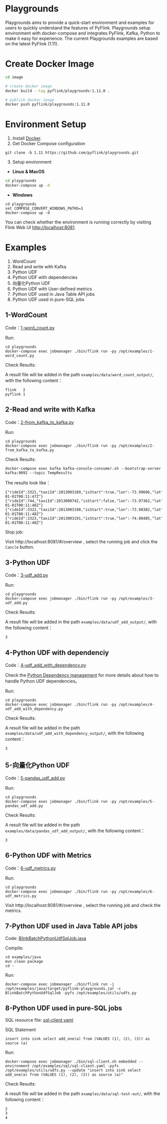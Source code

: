 # Playgrounds
Playgrounds aims to provide a quick-start environment and examples for users to quickly understand the features of PyFlink. Playgrounds setup environment with docker-compose and integrates PyFlink, Kafka, Python to make it easy for experience. The current Playgrounds examples are based on the latest PyFlink (1.11).

# Create Docker Image

```bash
cd image

# create docker image
docker build --tag pyflink/playgrounds:1.11.0 .

# publish docker image
docker push pyflink/playgrounds:1.11.0
```

# Environment Setup

1. Install [Docker](https://www.docker.com). 
2. Get Docker Compose configuration
```
git clone -b 1.11 https://github.com/pyflink/playgrounds.git
```
3. Setup environment
* **Linux & MacOS**

```bash
cd playgrounds
docker-compose up -d
```

* **Windows**

```
cd playgrounds
set COMPOSE_CONVERT_WINDOWS_PATHS=1
docker-compose up -d
```

You can check whether the environment is running correctly by visiting Flink Web UI [http://localhost:8081](http://localhost:8081).

# Examples
1. WordCount
2. Read and write with Kafka
3. Python UDF
4. Python UDF with dependencies
5. 向量化Python UDF
6. Python UDF with User-defined metrics
7. Python UDF used in Java Table API jobs
8. Python UDF used in pure-SQL jobs


## 1-WordCount

Code：[1-word_count.py](https://github.com/pyflink/playgrounds/blob/1.11/examples/1-word_count.py)

Run:
```
cd playgrounds
docker-compose exec jobmanager ./bin/flink run -py /opt/examples/1-word_count.py
```
Check Results:

A result file will be added in the path `examples/data/word_count_output/`, with the following content：
```
flink	2
pyflink	1
```

## 2-Read and write with Kafka

Code：[2-from_kafka_to_kafka.py](https://github.com/pyflink/playgrounds/blob/1.11/examples/2-from_kafka_to_kafka.py)

Run:
```
cd playgrounds
docker-compose exec jobmanager ./bin/flink run -py /opt/examples/2-from_kafka_to_kafka.py
```

Check Results:
```
docker-compose exec kafka kafka-console-consumer.sh --bootstrap-server kafka:9092 --topic TempResults
```
The results look like：

```
{"rideId":3321,"taxiId":2013003189,"isStart":true,"lon":-73.99606,"lat":40.725132,"psgCnt":2,"rideTime":"2013-01-01T00:11:47Z"}
{"rideId":744,"taxiId":2013000742,"isStart":false,"lon":-73.97362,"lat":40.791283,"psgCnt":1,"rideTime":"2013-01-01T00:11:48Z"}
{"rideId":3322,"taxiId":2013003190,"isStart":true,"lon":-73.98382,"lat":40.74381,"psgCnt":1,"rideTime":"2013-01-01T00:11:48Z"}
{"rideId":3323,"taxiId":2013003191,"isStart":true,"lon":-74.00485,"lat":40.72102,"psgCnt":4,"rideTime":"2013-01-01T00:11:48Z"}
```
Stop job:

Visit http://localhost:8081/#/overview , select the running job and click the `Cancle` button.

## 3-Python UDF

Code：[3-udf_add.py](https://github.com/pyflink/playgrounds/blob/1.11/examples/3-udf_add.py)

Run:
```
cd playgrounds
docker-compose exec jobmanager ./bin/flink run -py /opt/examples/3-udf_add.py
```
Check Results:

A result file will be added in the path `examples/data/udf_add_output/`, with the following content：
```
3
```

## 4-Python UDF with dependenciy

Code：[4-udf_add_with_dependency.py](https://github.com/pyflink/playgrounds/blob/1.11/examples/4-udf_add_with_dependency.py)

Check the [Python Dependency management](https://ci.apache.org/projects/flink/flink-docs-master/dev/table/python/dependency_management.html) for more details about how to handle Python UDF dependencies。

Run:
```
cd playgrounds
docker-compose exec jobmanager ./bin/flink run -py /opt/examples/4-udf_add_with_dependency.py
```
Check Results:

A result file will be added in the path `examples/data/udf_add_with_dependency_output/`, with the following content：
```
3
```


## 5-向量化Python UDF

Code：[5-pandas_udf_add.py](https://github.com/pyflink/playgrounds/blob/1.11/examples/5-pandas_udf_add.py)

Run:
```
cd playgrounds
docker-compose exec jobmanager ./bin/flink run -py /opt/examples/5-pandas_udf_add.py
```
Check Results:

A result file will be added in the path `examples/data/pandas_udf_add_output/`, with the following content：
```
3
```

## 6-Python UDF with Metrics

Code：[6-udf_metrics.py](https://github.com/pyflink/playgrounds/blob/1.11/examples/6-udf_metrics.py)

Run:
```
cd playgrounds
docker-compose exec jobmanager ./bin/flink run -py /opt/examples/6-udf_metrics.py
```

Visit http://localhost:8081/#/overview , select the running job and check the metrics.

## 7-Python UDF used in Java Table API jobs

Code: [BlinkBatchPythonUdfSqlJob.java](https://github.com/pyflink/playgrounds/blob/1.11/examples/java/src/main/java/BlinkBatchPythonUdfSqlJob.java)

Compile:
```
cd examples/java
mvn clean package
cd -
```

Run:
```
docker-compose exec jobmanager ./bin/flink run -j /opt/examples/java/target/pyflink-playgrounds.jar -c BlinkBatchPythonUdfSqlJob -pyfs /opt/examples/utils/udfs.py
```

## 8-Python UDF used in pure-SQL jobs

SQL resource file: [sql-client.yaml](https://github.com/pyflink/playgrounds/blob/1.11/examples/sql/sql-client.yaml)

SQL Statement
```
insert into sink select add_one(a) from (VALUES (1), (2), (3)) as source (a)
```

Run:
```
docker-compose exec jobmanager ./bin/sql-client.sh embedded --environment /opt/examples/sql/sql-client.yaml -pyfs /opt/examples/utils/udfs.py --update "insert into sink select add_one(a) from (VALUES (1), (2), (3)) as source (a)"
```
Check Results:

A result file will be added in the path `examples/data/sql-test-out/`, with the following content：
```
2
3
4
```